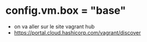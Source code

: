 #  config.vm.box = "base"

- on va aller sur le site vagrant hub
- https://portal.cloud.hashicorp.com/vagrant/discover